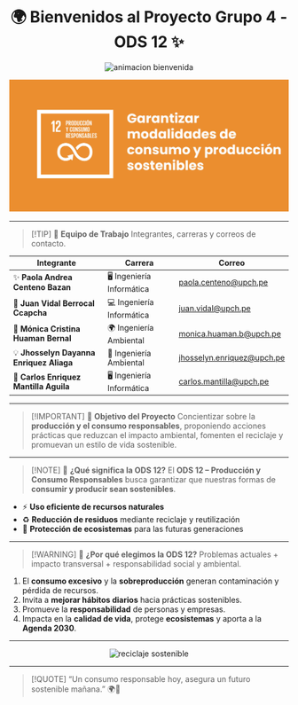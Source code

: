 <!-- ✨ Portada Animada con Shields y GIF -->
<h1 align="center">🌍 Bienvenidos al Proyecto Grupo 4 - ODS 12 ✨</h1>

<p align="center">
  <img src="https://readme-typing-svg.herokuapp.com?size=28&color=3CB371&center=true&vCenter=true&width=950&lines=🌱+Producción+y+Consumo+Responsables;💡+Innovando+para+un+futuro+sostenible;🤝+Trabajo+en+equipo+y+responsabilidad+social" alt="animacion bienvenida">
</p>

<p align="center">
  <img src="https://github.com/JuanVidalx/Grupo-4_Fundamentos-de-dise-o/blob/05fad9449a39b9e1cc774faa3228613bc974876a/ods12.jpg" width="600" alt="ODS 12">
</p>

---

> [!TIP] 👥 **Equipo de Trabajo**
> Integrantes, carreras y correos de contacto.

| Integrante | Carrera | Correo |
|------------|---------|--------|
| ✨ **Paola Andrea Centeno Bazan** | 🖥️ Ingeniería Informática | [paola.centeno@upch.pe](mailto:paola.centeno@upch.pe) |
| 🚀 **Juan Vidal Berrocal Ccapcha** | 💻 Ingeniería Informática | [juan.vidal@upch.pe](mailto:juan.vidal@upch.pe) |
| 🌱 **Mónica Cristina Huaman Bernal** | 🌍 Ingeniería Ambiental | [monica.huaman.b@upch.pe](mailto:monica.huaman.b@upch.pe) |
| 💡 **Jhosselyn Dayanna Enriquez Aliaga** | 🌱 Ingeniería Ambiental | [jhosselyn.enriquez@upch.pe](mailto:jhosselyn.enriquez@upch.pe) |
| 🔧 **Carlos Enriquez Mantilla Aguila** | 🖥️ Ingeniería Informática | [carlos.mantilla@upch.pe](mailto:carlos.mantilla@upch.pe) |

---

> [!IMPORTANT] 🎯 **Objetivo del Proyecto**
> Concientizar sobre la **producción y el consumo responsables**, proponiendo acciones prácticas que reduzcan el impacto ambiental, fomenten el reciclaje y promuevan un estilo de vida sostenible.

---

> [!NOTE] 📌 **¿Qué significa la ODS 12?**
> El **ODS 12 – Producción y Consumo Responsables** busca garantizar que nuestras formas de **consumir y producir sean sostenibles**.

- ⚡ **Uso eficiente de recursos naturales**  
- ♻️ **Reducción de residuos** mediante reciclaje y reutilización  
- 🌱 **Protección de ecosistemas** para las futuras generaciones

---

> [!WARNING] 🤔 **¿Por qué elegimos la ODS 12?**
> Problemas actuales + impacto transversal + responsabilidad social y ambiental.

1. El **consumo excesivo** y la **sobreproducción** generan contaminación y pérdida de recursos.  
2. Invita a **mejorar hábitos diarios** hacia prácticas sostenibles.  
3. Promueve la **responsabilidad** de personas y empresas.  
4. Impacta en la **calidad de vida**, protege **ecosistemas** y aporta a la **Agenda 2030**.

---

<p align="center">
  <img src="https://i.pinimg.com/originals/71/12/df/7112dfa340bd72b757a68b0f1394e0dc.gif" width="450" alt="reciclaje sostenible">
</p>

---

> [!QUOTE]
> “Un consumo responsable hoy, asegura un futuro sostenible mañana.” 🌍💚
